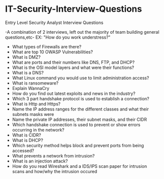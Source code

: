 # IT-Security-Interview-Questions

Entry Level Security Analyst Interview Questions

-A combination of 2 interviews, left out the majority of team building general questions,etc- EX: "How do you work understress?" 

*  What types of Firewalls are there?
*  What are top 10 OWASP Vulnerabilities?
*  What is DMZ?
*  What are ports and their numbers like DNS, FTP, and DHCP?
*  What is the OSI model layers and what were their functions?
*  What is a DNS?
*  What Linux command you would use to limit administration access?
*  What is ransomeware?
*  Explain WannaCry
*  How do you find out latest exploits and news in the industry?
*  Which 3 part handshake protocol is used to establish a connection?
*  What is Http and Https?
*  Name the IP address ranges for the different classes and what their subnets masks were
*  Name the private IP addresses, their subnet masks, and their CIDR
*  Which handshake connection is used to prevent or show errors occurring in the network?
*  What is CIDR?
*  What is DHCP?
*  Which security method helps block and prevent ports from being accessed?
*  What prevents a network from intrusion?
*  What is an injection attack?
*  How do you read Wireshark and a IDS/IPS scan paper for intrusion scans and how/why the intrusion occured
